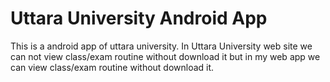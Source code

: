 # Uttara University Android App
This is a android app of uttara university. In Uttara University web site we can not view class/exam routine without download it but in my web app we can view class/exam routine without download it.
